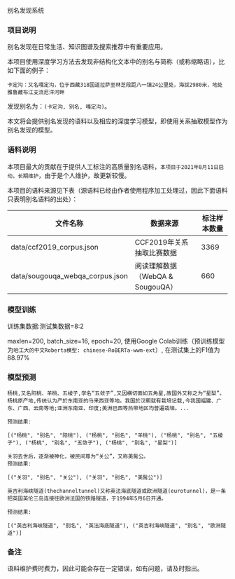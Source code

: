 别名发现系统

### 项目说明

别名发现在日常生活、知识图谱及搜索推荐中有重要应用。

本项目使用深度学习方法去发现非结构化文本中的别名与简称（或称缩略语），比如下面的例子：

```
卡定沟：又名嘎定沟，位于西藏318国道拉萨至林芝段距八一镇24公里处，海拔2980米，地处雅鲁藏布江支流尼洋河畔
```

发现别名为：`(卡定沟, 别名, 嘎定沟)`。

本文将会提供别名发现的语料以及相应的深度学习模型，即使用关系抽取模型作为别名发现的模型。

### 语料说明

本项目最大的贡献在于提供人工标注的高质量别名语料，`本项目于2021年8月11日启动，长期维护`，由于是个人维护，故更新较慢。

本项目的语料来源见下表（源语料已经由作者使用程序加工处理过，因此下面语料只表明别名语料的出处）：

|文件名称|数据来源|标注样本数量|
|---|---|---|
|data/ccf2019_corpus.json|CCF2019年关系抽取比赛数据|3369|
|data/sougouqa_webqa_corpus.json|阅读理解数据（WebQA & SougouQA）|660|

### 模型训练

训练集数据:测试集数据=8:2

maxlen=200, batch_size=16, epoch=20, 使用Google Colab训练（预训练模型为`哈工大的中文Roberta模型: chinese-RoBERTa-wwm-ext`）, 在测试集上的F1值为88.97%

### 模型预测

```
杨桃,又名阳桃、羊桃、五棱子,学名“五敛子”,又因横切面如五角星,故国外又称之为“星梨”。 杨桃原产地,传统认为产於东南亚的马来西亚等地。我国於汉朝就有栽培记载,今我国福建、广东、广西、云南等地;亚洲东南亚、印度;美洲巴西等热带地区均普遍栽培。...

预测结果:

[("杨桃", "别名", "阳桃"), ("杨桃", "别名", "羊桃"), ("杨桃", "别名", "五棱子"), ("杨桃", "别名", "五敛子"), ("杨桃", "别名", "星梨")]
```

```
关羽去世后，逐渐被神化，被民间尊为“关公”，又称美髯公。
预测结果:

[("关羽", "别名", "关公"), ("关羽", "别名", "美髯公")]
```

```
英吉利海峡隧道(thechanneltunnel)又称英法海底隧道或欧洲隧道(eurotunnel)，是一条把英国英伦三岛连接往欧洲法国的铁路隧道，于1994年5月6日开通。

预测结果:

[("英吉利海峡隧道", "别名", "英法海底隧道"), ("英吉利海峡隧道", "别名", "欧洲隧道")]
```

### 备注

语料维护费时费力，因此可能会存在一定错误，如有问题，请及时指出。